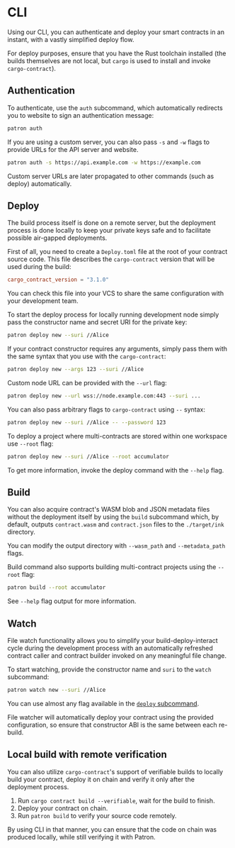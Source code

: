 # CLI

Using our CLI, you can authenticate and deploy your smart contracts in an instant, with a vastly simplified deploy flow.

For deploy purposes, ensure that you have the Rust toolchain installed (the builds themselves are not local, but `cargo` is used to install and invoke `cargo-contract`).

## Authentication

To authenticate, use the `auth` subcommand, which automatically redirects you to website to sign an authentication message:

```sh
patron auth
```

If you are using a custom server, you can also pass `-s` and `-w` flags to provide URLs for the API server and website.

```sh
patron auth -s https://api.example.com -w https://example.com
```

Custom server URLs are later propagated to other commands (such as deploy) automatically.

## Deploy

The build process itself is done on a remote server, but the deployment process is done locally to keep your private keys
safe and to facilitate possible air-gapped deployments.

First of all, you need to create a `Deploy.toml` file at the root of your contract source code.
This file describes the `cargo-contract` version that will be used during the build:

```toml
cargo_contract_version = "3.1.0"
```

You can check this file into your VCS to share the same configuration with your development team.

To start the deploy process for locally running development node simply pass the constructor name and secret URI for the private key:

```sh
patron deploy new --suri //Alice
```

If your contract constructor requires any arguments, simply pass them with the same syntax that you use with the `cargo-contract`:

```sh
patron deploy new --args 123 --suri //Alice
```

Custom node URL can be provided with the `--url` flag:

```sh
patron deploy new --url wss://node.example.com:443 --suri ...
```

You can also pass arbitrary flags to `cargo-contract` using `--` syntax:

```sh
patron deploy new --suri //Alice -- --password 123
```

To deploy a project where multi-contracts are stored within one workspace use `--root` flag:

```sh
patron deploy new --suri //Alice --root accumulator
```

To get more information, invoke the deploy command with the `--help` flag.

## Build

You can also acquire contract's WASM blob and JSON metadata files without the deployment itself
by using the `build` subcommand which, by default, outputs `contract.wasm` and `contract.json` files
to the `./target/ink` directory.

You can modify the output directory with `--wasm_path` and `--metadata_path` flags.

Build command also supports building multi-contract projects using the `--root` flag:

```sh
patron build --root accumulator
```

See `--help` flag output for more information.

## Watch

File watch functionality allows you to simplify your build-deploy-interact cycle during the development process
with an automatically refreshed contract caller and contract builder invoked on any meaningful file change.

To start watching, provide the constructor name and `suri` to the `watch` subcommand:

```sh
patron watch new --suri //Alice
```

You can use almost any flag available in the [`deploy` subcommand](#deploy).

File watcher will automatically deploy your contract using the provided configuration, so ensure that
constructor ABI is the same between each re-build.

## Local build with remote verification

You can also utilize `cargo-contract`'s support of verifiable builds to
locally build your contract, deploy it on chain and verify it only after the deployment
process.

1. Run `cargo contract build --verifiable`, wait for the build to finish.
2. Deploy your contract on chain.
3. Run `patron build` to verify your source code remotely.

By using CLI in that manner, you can ensure that the code on chain was
produced locally, while still verifying it with Patron.
